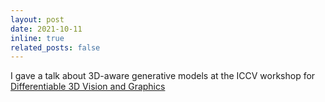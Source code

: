```yaml
---
layout: post
date: 2021-10-11
inline: true
related_posts: false
---
```


I gave a talk about 3D-aware generative models at the ICCV workshop
for [Differentiable 3D Vision and Graphics](http://montrealrobotics.ca/diff3d/)
